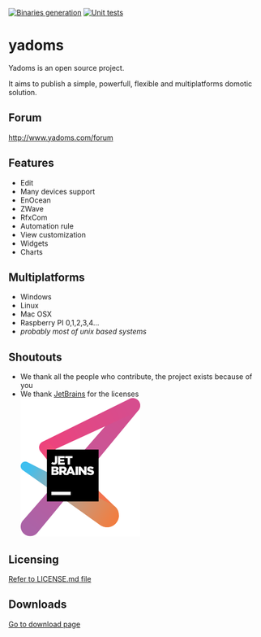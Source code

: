 [![Binaries generation](https://github.com/Yadoms/yadoms/workflows/Binaries%20generation/badge.svg)](https://github.com/Yadoms/yadoms/actions/workflows/generate_binaries.yml)
[![Unit tests](https://github.com/Yadoms/yadoms/workflows/Unit%20tests/badge.svg)](https://github.com/Yadoms/yadoms/actions/workflows/unit_tests.yml)

# yadoms

Yadoms is an open source project.

It aims to publish a simple, powerfull, flexible and multiplatforms domotic solution.

## Forum

http://www.yadoms.com/forum

## Features

- Edit
- Many devices support
- EnOcean
- ZWave
- RfxCom
- Automation rule
- View customization
- Widgets
- Charts

## Multiplatforms

- Windows
- Linux
- Mac OSX
- Raspberry PI 0,1,2,3,4...
- _probably most of unix based systems_

## Shoutouts

- We thank all the people who contribute, the project exists because of you<br />
- We thank [JetBrains](https://www.jetbrains.com/?from=yadoms) for the licenses<br />
  <a href="https://www.jetbrains.com/?from=yadoms" target="_blank"><img src="./psd/jetbrains-variant-3.svg"></a>

## Licensing

[Refer to LICENSE.md file](LICENSE.md)

## Downloads

[Go to download page](https://github.com/Yadoms/yadoms/releases/)
